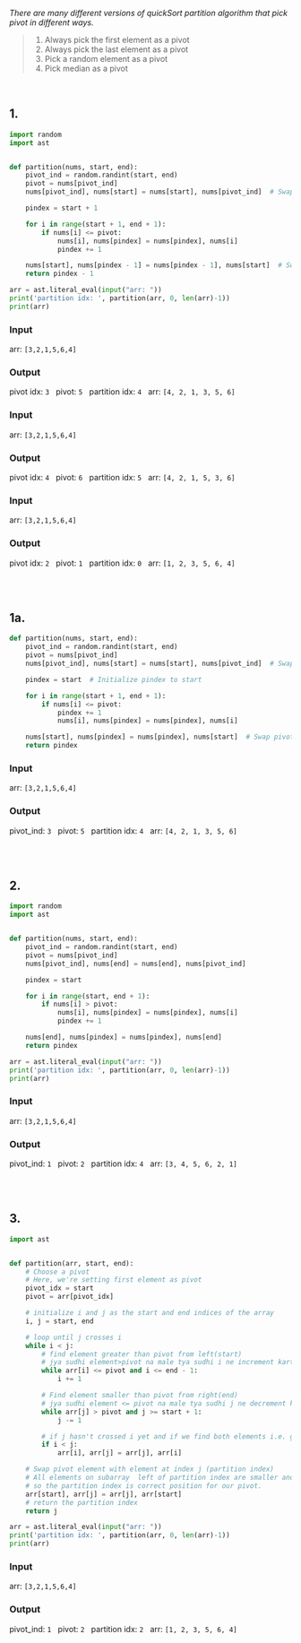 
*There are many different versions of quickSort partition algorithm that pick pivot in different ways.*

> 1.  Always pick the first element as a pivot
> 2.  Always pick the last element as a pivot
> 3.  Pick a random element as a pivot
> 4.  Pick median as a pivot

</br>

## 1.

```py
import random
import ast


def partition(nums, start, end):
    pivot_ind = random.randint(start, end)
    pivot = nums[pivot_ind]
    nums[pivot_ind], nums[start] = nums[start], nums[pivot_ind]  # Swap pivot with start

    pindex = start + 1

    for i in range(start + 1, end + 1):
        if nums[i] <= pivot:
            nums[i], nums[pindex] = nums[pindex], nums[i]
            pindex += 1

    nums[start], nums[pindex - 1] = nums[pindex - 1], nums[start]  # Swap pivot back
    return pindex - 1

arr = ast.literal_eval(input("arr: "))
print('partition idx: ', partition(arr, 0, len(arr)-1))
print(arr)
```
### Input
arr: `[3,2,1,5,6,4]`

### Output

pivot idx:  `3` &nbsp; pivot:  `5` &nbsp; partition idx:  `4` &nbsp; arr: `[4, 2, 1, 3, 5, 6]`

### Input
arr: `[3,2,1,5,6,4]`

### Output

pivot idx:  `4` &nbsp; pivot:  `6` &nbsp; partition idx:  `5` &nbsp; arr: `[4, 2, 1, 5, 3, 6]`


### Input
arr: `[3,2,1,5,6,4]`

### Output

pivot idx:  `2` &nbsp; pivot:  `1` &nbsp; partition idx:  `0` &nbsp; arr: `[1, 2, 3, 5, 6, 4]`

</br>
</br>

## 1a.
```py
def partition(nums, start, end):
    pivot_ind = random.randint(start, end)
    pivot = nums[pivot_ind]
    nums[pivot_ind], nums[start] = nums[start], nums[pivot_ind]  # Swap pivot with start

    pindex = start  # Initialize pindex to start

    for i in range(start + 1, end + 1):
        if nums[i] <= pivot:
            pindex += 1
            nums[i], nums[pindex] = nums[pindex], nums[i]

    nums[start], nums[pindex] = nums[pindex], nums[start]  # Swap pivot back to its final position
    return pindex
```

### Input
arr: `[3,2,1,5,6,4]`

### Output

pivot_ind: `3` &nbsp; pivot: `5`  &nbsp; partition idx:  `4` &nbsp; arr: `[4, 2, 1, 3, 5, 6]`

</br>
</br>

## 2.

```py
import random
import ast


def partition(nums, start, end):
    pivot_ind = random.randint(start, end)
    pivot = nums[pivot_ind]
    nums[pivot_ind], nums[end] = nums[end], nums[pivot_ind]

    pindex = start

    for i in range(start, end + 1):
        if nums[i] > pivot:
            nums[i], nums[pindex] = nums[pindex], nums[i]
            pindex += 1

    nums[end], nums[pindex] = nums[pindex], nums[end]
    return pindex

arr = ast.literal_eval(input("arr: "))
print('partition idx: ', partition(arr, 0, len(arr)-1))
print(arr)
```

### Input
arr: `[3,2,1,5,6,4]`

### Output

pivot_ind: `1` &nbsp; pivot: `2`  &nbsp; partition idx:  `4` &nbsp; arr: `[3, 4, 5, 6, 2, 1]`

</br>
</br>

## 3.

```py
import ast


def partition(arr, start, end):
    # Choose a pivot
    # Here, we're setting first element as pivot
    pivot_idx = start
    pivot = arr[pivot_idx]

    # initialize i and j as the start and end indices of the array
    i, j = start, end

    # loop until j crosses i
    while i < j:
        # find element greater than pivot from left(start)
        # jya sudhi element>pivot na male tya sudhi i ne increment karta rehvanu
        while arr[i] <= pivot and i <= end - 1:
            i += 1

        # Find element smaller than pivot from right(end)
        # jya sudhi element <= pivot na male tya sudhi j ne decrement karta rehvanu
        while arr[j] > pivot and j >= start + 1:
            j -= 1

        # if j hasn't crossed i yet and if we find both elements i.e. greater on left and smaller on right of pivot then swap them
        if i < j:
            arr[i], arr[j] = arr[j], arr[i]

    # Swap pivot element with element at index j (partition index)
    # All elements on subarray  left of partition index are smaller and right of it are greater
    # so the partition index is correct position for our pivot.
    arr[start], arr[j] = arr[j], arr[start]
    # return the partition index
    return j

arr = ast.literal_eval(input("arr: "))
print('partition idx: ', partition(arr, 0, len(arr)-1))
print(arr)
```

### Input
arr: `[3,2,1,5,6,4]`

### Output

pivot_ind: `1` &nbsp; pivot: `2`  &nbsp; partition idx:  `2` &nbsp; arr: `[1, 2, 3, 5, 6, 4]`
